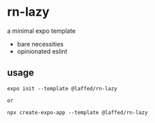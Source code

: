 # rn-lazy

a minimal expo template

  - bare necessities 
  - opinionated eslint

## usage

```
expo init --template @laffed/rn-lazy

or

npx create-expo-app --template @laffed/rn-lazy
```
